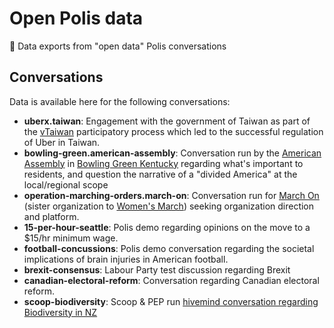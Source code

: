 
# Open Polis data

:open_file_folder: Data exports from "open data" Polis conversations


## Conversations

Data is available here for the following conversations:

* **uberx.taiwan**: Engagement with the government of Taiwan as part of the [vTaiwan](https://www.wired.co.uk/article/taiwan-sunflower-revolution-audrey-tang-g0v) participatory process which led to the successful regulation of Uber in Taiwan.
* **bowling-green.american-assembly**: Conversation run by the [American Assembly](https://americanassembly.org/) in [Bowling Green Kentucky](https://en.wikipedia.org/wiki/Bowling_Green,_Kentucky) regarding what's important to residents, and question the narrative of a "divided America" at the local/regional scope
* **operation-marching-orders.march-on**: Conversation run for [March On](https://www.wearemarchon.org/)
  (sister organization to [Women's March](https://womensmarch.com/)) seeking organization direction and platform.
* **15-per-hour-seattle**: Polis demo  regarding opinions on the move
  to a $15/hr minimum wage.
* **football-concussions**: Polis demo conversation regarding the societal implications of brain injuries in American football.
* **brexit-consensus**: Labour Party test discussion regarding Brexit
* **canadian-electoral-reform**: Conversation regarding Canadian electoral reform.
* **scoop-biodiversity**: Scoop & PEP run [hivemind conversation regarding Biodiversity in NZ](http://www.scoop.co.nz/stories/HL1908/S00014/scoop-hivemind-protecting-and-restoring-biodiversity.htm)
